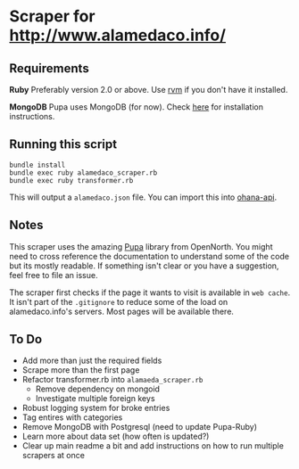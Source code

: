 # Scraper for http://www.alamedaco.info/

## Requirements
**Ruby**
Preferably version 2.0 or above. Use [rvm](https://rvm.io/) if you don't have it installed.

**MongoDB**
Pupa uses MongoDB (for now). Check [here](http://www.mongodb.org/downloads#packages) for installation instructions.

## Running this script
```
bundle install
bundle exec ruby alamedaco_scraper.rb
bundle exec ruby transformer.rb
```

This will output a `alamedaco.json` file. You can import this into [ohana-api](https://github.com/codeforamerica/ohana-api).

## Notes
This scraper uses the amazing [Pupa](https://github.com/opennorth/pupa-ruby) library from OpenNorth. You might need to cross reference the documentation to understand some of the code but its mostly readable. If something isn't clear or you have a suggestion, feel free to file an issue.

The scraper first checks if the page it wants to visit is available in `web cache`. It isn't part of the `.gitignore` to reduce some of the load on alamedaco.info's servers. Most pages will be available there.

## To Do
* Add more than just the required fields
* Scrape more than the first page
* Refactor transformer.rb into `alamaeda_scraper.rb`
  * Remove dependency on mongoid
  * Investigate multiple foreign keys
* Robust logging system for broke entries
* Tag entires with categories
* Remove MongoDB with Postgresql (need to update Pupa-Ruby)
* Learn more about data set (how often is updated?)
* Clear up main readme a bit and add instructions on how to run multiple scrapers at once
